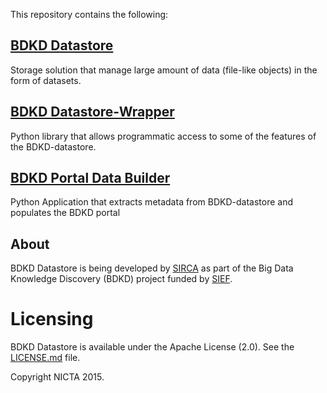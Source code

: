 This repository contains the following:

## [BDKD Datastore](datastore/)
Storage solution that manage large amount of data (file-like objects) in the form of datasets.

## [BDKD Datastore-Wrapper](datastore-wrapper/python/)
Python library that allows programmatic access to some of the features of the BDKD-datastore.

## [BDKD Portal Data Builder](portal/)
Python Application that extracts metadata from BDKD-datastore and populates the BDKD portal

## About

BDKD Datastore is being developed by [SIRCA](http://www.sirca.org.au/) as part of the Big Data Knowledge Discovery (BDKD) project funded by [SIEF](http://www.sief.org.au).

# Licensing
BDKD Datastore is available under the Apache License (2.0). See the [LICENSE.md](LICENSE.md) file.

Copyright NICTA 2015.
